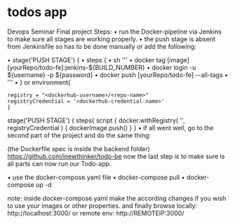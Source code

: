 # todos app
Devops Seminar Final project
Steps:
•	run the Docker-pipeline via Jenkins to make sure all stages are working properly.
•	the push stage is absent from Jenkinsfile so has to be done manually or add the following:

•	stage('PUSH STAGE') {
•	 steps {
•	     sh '''
•	        docker tag [image] [yourRepo/todo-fe]:jenkins-${BUILD_NUMBER}
•	        docker login -u ${username} -p ${password}
•	        docker push [yourRepo/todo-fe] --all-tags
•	       '''
•	}
or
 environment{
 
 	registry = "<dockerhub-username>/<repo-name>"
 	registryCredential = '<dockerhub-credential-name>'        
 	}
 stage('PUSH STAGE') {
   steps{
     script {
 	   docker.withRegistry( '', registryCredential ) {
  	   dockerImage.push()
   	}
 }
•	if all went well, go to the second part of the project and do the same thing:

(the Dockerfile spec is inside the backend folder) https://github.com/inewthinker/todo-be
now the last step is to make sure is all parts can now run our Todo-app.

•	use the docker-compose.yaml file
•	  docker-compose pull
•	  docker-compose up -d

note: inside docker-compose.yaml make the according changes if you wish to use your images or other properties.
and finally browse locally: http://localhost:3000/
or remote env: http://REMOTEIP:3000/

